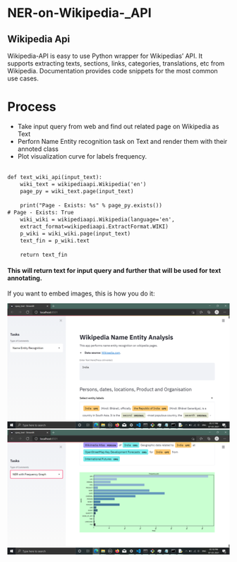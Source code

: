 # NER-on-Wikipedia-_API
## Wikipedia Api
Wikipedia-API is easy to use Python wrapper for Wikipedias’ API. It supports extracting texts, sections, links, categories, translations, etc from Wikipedia. Documentation provides code snippets for the most common use cases.


# Process 
* Take input query from web and find out related page on Wikipedia as Text
* Perforn Name Entity recognition task on Text and render them with their annoted class
* Plot visualization curve for labels frequency. 


```import wikipediaapi 

def text_wiki_api(input_text):
    wiki_text = wikipediaapi.Wikipedia('en')
    page_py = wiki_text.page(input_text)
    
    print("Page - Exists: %s" % page_py.exists())
# Page - Exists: True
    wiki_wiki = wikipediaapi.Wikipedia(language='en',
    extract_format=wikipediaapi.ExtractFormat.WIKI)
    p_wiki = wiki_wiki.page(input_text)
    text_fin = p_wiki.text

    return text_fin
```
#### This will return text for input query and further that will be used for text annotating.

If you want to embed images, this is how you do it:

![NER](https://github.com/SqweeksOp/NER-on-Wikipedia-_API/blob/main/Screenshot%20(1).png)
![NER WITH WORD FREQ](https://github.com/SqweeksOp/NER-on-Wikipedia-_API/blob/main/Screenshot%20(2).png)


